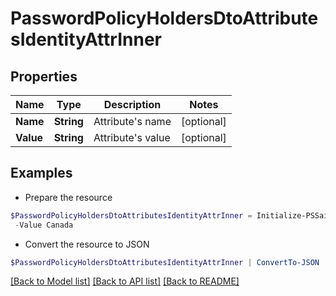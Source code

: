 # PasswordPolicyHoldersDtoAttributesIdentityAttrInner
## Properties

Name | Type | Description | Notes
------------ | ------------- | ------------- | -------------
**Name** | **String** | Attribute&#39;s name | [optional] 
**Value** | **String** | Attribute&#39;s value | [optional] 

## Examples

- Prepare the resource
```powershell
$PasswordPolicyHoldersDtoAttributesIdentityAttrInner = Initialize-PSSailpoint.V2024PasswordPolicyHoldersDtoAttributesIdentityAttrInner  -Name Country `
 -Value Canada
```

- Convert the resource to JSON
```powershell
$PasswordPolicyHoldersDtoAttributesIdentityAttrInner | ConvertTo-JSON
```

[[Back to Model list]](../README.md#documentation-for-models) [[Back to API list]](../README.md#documentation-for-api-endpoints) [[Back to README]](../README.md)

